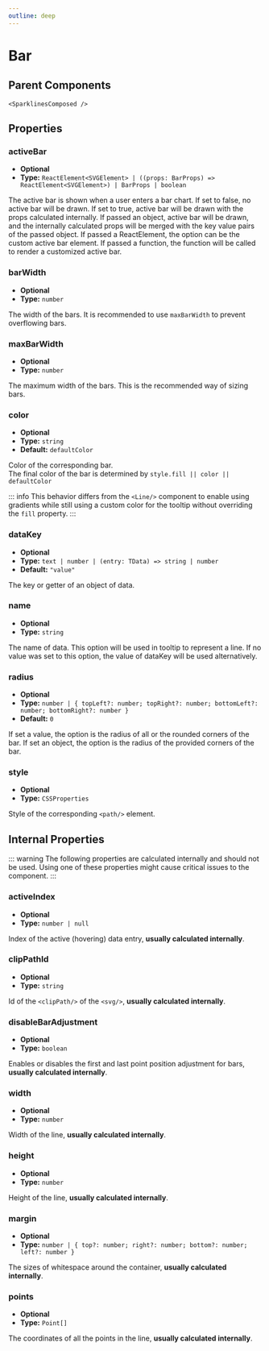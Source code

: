 ```yaml
---
outline: deep
---
```


# Bar

## Parent Components

`<SparklinesComposed />`

## Properties

### activeBar

- **Optional**
- **Type:** `ReactElement<SVGElement>
  | ((props: BarProps) => ReactElement<SVGElement>)
  | BarProps
  | boolean`

The active bar is shown when a user enters a bar chart. If set to false, no active bar will
be drawn. If set to true, active bar will be drawn with the props calculated internally. If passed an object, active bar
will be drawn, and the internally calculated props will be merged with the key value pairs of the passed object. If
passed a ReactElement, the option can be the custom active bar element. If passed a function, the function will be
called to render a customized active bar.

### barWidth

- **Optional**
- **Type:** `number`

The width of the bars. It is recommended to use `maxBarWidth` to prevent overflowing bars.

### maxBarWidth

- **Optional**
- **Type:** `number`

The maximum width of the bars. This is the recommended way of sizing bars.

### color

- **Optional**
- **Type:** `string`
- **Default:** `defaultColor`

Color of the corresponding bar.\
The final color of the bar is determined by `style.fill || color || defaultColor`

[//]: # (TODO add example)

::: info
This behavior differs from the `<Line/>` component to enable using gradients while still using a custom color for the tooltip without overriding the `fill` property.
:::

### dataKey

- **Optional**
- **Type:** `text | number | (entry: TData) => string | number`
- **Default:** `"value"`

The key or getter of an object of data.

### name

- **Optional**
- **Type:** `string`

The name of data. This option will be used in tooltip to represent a line. If no value was set to this option, the value
of dataKey will be used alternatively.

### radius

- **Optional**
- **Type:** `number | { topLeft?: number; topRight?: number; bottomLeft?: number; bottomRight?: number }`
- **Default:** `0`

If set a value, the option is the radius of all or the rounded corners of the bar. If set an object, the option is the
radius of the provided corners of the bar.

### style

- **Optional**
- **Type:** `CSSProperties`

Style of the corresponding `<path/>` element.

## Internal Properties

::: warning
The following properties are calculated internally and should not be used. Using one of these properties might cause
critical issues to the component.
:::

### activeIndex

- **Optional**
- **Type:** `number | null`

Index of the active (hovering) data entry, **usually calculated internally**.

### clipPathId

- **Optional**
- **Type:** `string`

Id of the `<clipPath/>` of the `<svg/>`, **usually calculated internally**.

### disableBarAdjustment

- **Optional**
- **Type:** `boolean`

Enables or disables the first and last point position adjustment for bars, **usually calculated internally**.

### width

- **Optional**
- **Type:** `number`

Width of the line, **usually calculated internally**.

### height

- **Optional**
- **Type:** `number`

Height of the line, **usually calculated internally**.

### margin

- **Optional**
- **Type:** `number | { top?: number; right?: number; bottom?: number; left?: number }`

The sizes of whitespace around the container, **usually calculated internally**.

### points

- **Optional**
- **Type:** `Point[]`

The coordinates of all the points in the line, **usually calculated internally**.

